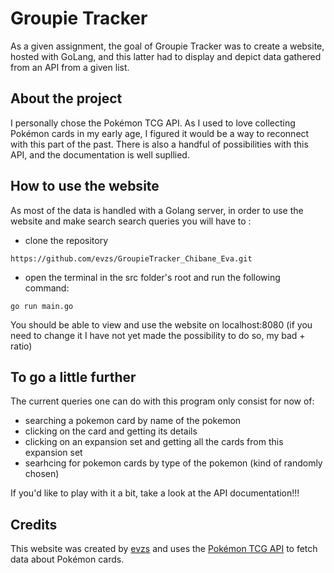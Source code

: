 # Groupie Tracker
As a given assignment, the goal of Groupie Tracker was to create a website,
hosted with GoLang, and this latter had to display and depict data gathered
from an API from a given list.

## About the project
I personally chose the Pokémon TCG API. As I used to love collecting Pokémon cards in my early age, I figured it would be a way to reconnect with this part of the past. There is also a handful of possibilities with this API, and the documentation is well supllied.

## How to use the website
As most of the data is handled with a Golang server, in order to use the website and make search search queries you will have to :
- clone the repository
```
https://github.com/evzs/GroupieTracker_Chibane_Eva.git
```
- open the terminal in the src folder's root and run the following command:
```
go run main.go
```
You should be able to view and use the website on localhost:8080 (if you need to change it I have not yet made the possibility to do so, my bad + ratio)

## To go a little further
The current queries one can do with this program only consist for now of:
- searching a pokemon card by name of the pokemon
- clicking on the card and getting its details
- clicking on an expansion set and getting all the cards from this expansion set
- searhcing for pokemon cards by type of the pokemon (kind of randomly chosen)

If you'd like to play with it a bit, take a look at the API documentation!!!


## Credits
This website was created by [evzs](https://github.com/evzs) and uses the [Pokémon TCG API](https://pokemontcg.io) to fetch data about Pokémon cards.
